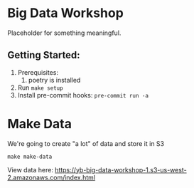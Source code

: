 # Big Data Workshop
Placeholder for something meaningful.

## Getting Started:
1. Prerequisites:
   1. poetry is installed
2. Run `make setup`
3. Install pre-commit hooks: `pre-commit run -a`


# Make Data
We're going to create "a lot" of data and store it in S3
```shell
make make-data
```
View data here: https://yb-big-data-workshop-1.s3-us-west-2.amazonaws.com/index.html
